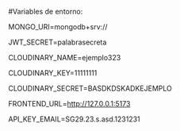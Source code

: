 #Variables de entorno:

  MONGO_URI=mongodb+srv://
  
  JWT_SECRET=palabrasecreta
  
  CLOUDINARY_NAME=ejemplo323
  
  CLOUDINARY_KEY=11111111
  
  CLOUDINARY_SECRET=BASDKDSKADKEJEMPLO
  
  FRONTEND_URL=http://127.0.0.1:5173
  
  API_KEY_EMAIL=SG29.23.s.asd.1231231
  
